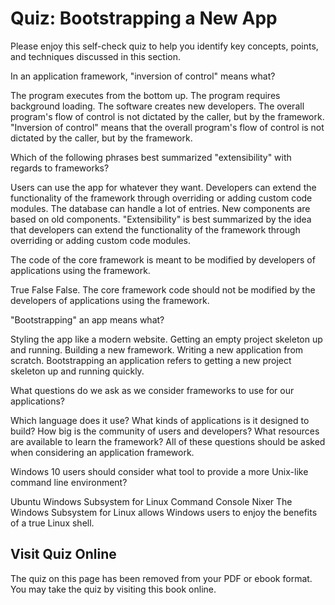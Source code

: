 # Quiz: Bootstrapping a New App

Please enjoy this self-check quiz to help you identify key concepts, points, and techniques discussed in this section.

<quiz name="">
    <question>
        <p>In an application framework, "inversion of control" means what?</p>
        <answer>The program executes from the bottom up.</answer>
        <answer>The program requires background loading.</answer>
        <answer>The software creates new developers.</answer>
        <answer correct>The overall program's flow of control is not dictated by the caller, but by the framework.</answer>
        <explanation>"Inversion of control" means that the overall program's flow of control is not dictated by the caller, but by the framework.</explanation>
    </question>
    <question>
        <p>Which of the following phrases best summarized "extensibility" with regards to frameworks?</p>
        <answer>Users can use the app for whatever they want.</answer>
        <answer correct>Developers can extend the functionality of the framework through overriding or adding custom code modules.</answer>
        <answer>The database can handle a lot of entries.</answer>
        <answer>New components are based on old components.</answer>
        <explanation>"Extensibility" is best summarized by the idea that developers can extend the functionality of the framework through overriding or adding custom code modules.</explanation>
    </question>
    <question>
        <p>The code of the core framework is meant to be modified by developers of applications using the framework.</p>
        <answer>True</answer>
        <answer correct>False</answer>
        <explanation>False. The core framework code should not be modified by the developers of applications using the framework.</explanation>
    </question>
    <question>
        <p>"Bootstrapping" an app means what?</p>
        <answer>Styling the app like a modern website.</answer>
        <answer correct>Getting an empty project skeleton up and running.</answer>
        <answer>Building a new framework.</answer>
        <answer>Writing a new application from scratch.</answer>
        <explanation>Bootstrapping an application refers to getting a new project skeleton up and running quickly.</explanation>
    </question>
    <question multiple>
        <p>What questions do we ask as we consider frameworks to use for our applications?</p>
        <answer correct>Which language does it use?</answer>
        <answer correct>What kinds of applications is it designed to build?</answer>
        <answer correct>How big is the community of users and developers?</answer>
        <answer correct>What resources are available to learn the framework?</answer>
        <explanation>All of these questions should be asked when considering an application framework.</explanation>
    </question>
    <question>
        <p>Windows 10 users should consider what tool to provide a more Unix-like command line environment?</p>
        <answer>Ubuntu</answer>
        <answer correct>Windows Subsystem for Linux</answer>
        <answer>Command Console</answer>
        <answer>Nixer</answer>
        <explanation>The Windows Subsystem for Linux allows Windows users to enjoy the benefits of a true Linux shell.</explanation>
    </question>   
</quiz>

<div class="no-quiz">
     <h2>Visit Quiz Online</h2>
     <p> 
         The quiz on this page has been removed from your PDF 
         or ebook format. You may take the quiz by visiting
         this book online.
     </p>
</div>
